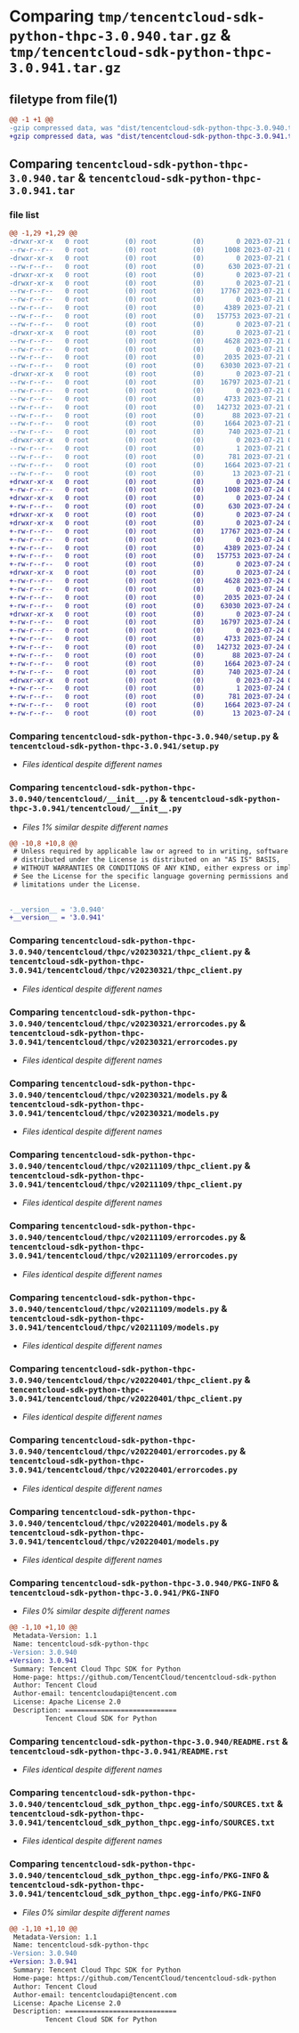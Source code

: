 # Comparing `tmp/tencentcloud-sdk-python-thpc-3.0.940.tar.gz` & `tmp/tencentcloud-sdk-python-thpc-3.0.941.tar.gz`

## filetype from file(1)

```diff
@@ -1 +1 @@
-gzip compressed data, was "dist/tencentcloud-sdk-python-thpc-3.0.940.tar", last modified: Fri Jul 21 00:51:12 2023, max compression
+gzip compressed data, was "dist/tencentcloud-sdk-python-thpc-3.0.941.tar", last modified: Mon Jul 24 00:45:45 2023, max compression
```

## Comparing `tencentcloud-sdk-python-thpc-3.0.940.tar` & `tencentcloud-sdk-python-thpc-3.0.941.tar`

### file list

```diff
@@ -1,29 +1,29 @@
-drwxr-xr-x   0 root         (0) root         (0)        0 2023-07-21 00:51:12.000000 tencentcloud-sdk-python-thpc-3.0.940/
--rw-r--r--   0 root         (0) root         (0)     1008 2023-07-21 00:51:12.000000 tencentcloud-sdk-python-thpc-3.0.940/setup.py
-drwxr-xr-x   0 root         (0) root         (0)        0 2023-07-21 00:51:12.000000 tencentcloud-sdk-python-thpc-3.0.940/tencentcloud/
--rw-r--r--   0 root         (0) root         (0)      630 2023-07-21 00:51:12.000000 tencentcloud-sdk-python-thpc-3.0.940/tencentcloud/__init__.py
-drwxr-xr-x   0 root         (0) root         (0)        0 2023-07-21 00:51:12.000000 tencentcloud-sdk-python-thpc-3.0.940/tencentcloud/thpc/
-drwxr-xr-x   0 root         (0) root         (0)        0 2023-07-21 00:51:12.000000 tencentcloud-sdk-python-thpc-3.0.940/tencentcloud/thpc/v20230321/
--rw-r--r--   0 root         (0) root         (0)    17767 2023-07-21 00:51:12.000000 tencentcloud-sdk-python-thpc-3.0.940/tencentcloud/thpc/v20230321/thpc_client.py
--rw-r--r--   0 root         (0) root         (0)        0 2023-07-21 00:51:12.000000 tencentcloud-sdk-python-thpc-3.0.940/tencentcloud/thpc/v20230321/__init__.py
--rw-r--r--   0 root         (0) root         (0)     4389 2023-07-21 00:51:12.000000 tencentcloud-sdk-python-thpc-3.0.940/tencentcloud/thpc/v20230321/errorcodes.py
--rw-r--r--   0 root         (0) root         (0)   157753 2023-07-21 00:51:12.000000 tencentcloud-sdk-python-thpc-3.0.940/tencentcloud/thpc/v20230321/models.py
--rw-r--r--   0 root         (0) root         (0)        0 2023-07-21 00:51:12.000000 tencentcloud-sdk-python-thpc-3.0.940/tencentcloud/thpc/__init__.py
-drwxr-xr-x   0 root         (0) root         (0)        0 2023-07-21 00:51:12.000000 tencentcloud-sdk-python-thpc-3.0.940/tencentcloud/thpc/v20211109/
--rw-r--r--   0 root         (0) root         (0)     4628 2023-07-21 00:51:12.000000 tencentcloud-sdk-python-thpc-3.0.940/tencentcloud/thpc/v20211109/thpc_client.py
--rw-r--r--   0 root         (0) root         (0)        0 2023-07-21 00:51:12.000000 tencentcloud-sdk-python-thpc-3.0.940/tencentcloud/thpc/v20211109/__init__.py
--rw-r--r--   0 root         (0) root         (0)     2035 2023-07-21 00:51:12.000000 tencentcloud-sdk-python-thpc-3.0.940/tencentcloud/thpc/v20211109/errorcodes.py
--rw-r--r--   0 root         (0) root         (0)    63030 2023-07-21 00:51:12.000000 tencentcloud-sdk-python-thpc-3.0.940/tencentcloud/thpc/v20211109/models.py
-drwxr-xr-x   0 root         (0) root         (0)        0 2023-07-21 00:51:12.000000 tencentcloud-sdk-python-thpc-3.0.940/tencentcloud/thpc/v20220401/
--rw-r--r--   0 root         (0) root         (0)    16797 2023-07-21 00:51:12.000000 tencentcloud-sdk-python-thpc-3.0.940/tencentcloud/thpc/v20220401/thpc_client.py
--rw-r--r--   0 root         (0) root         (0)        0 2023-07-21 00:51:12.000000 tencentcloud-sdk-python-thpc-3.0.940/tencentcloud/thpc/v20220401/__init__.py
--rw-r--r--   0 root         (0) root         (0)     4733 2023-07-21 00:51:12.000000 tencentcloud-sdk-python-thpc-3.0.940/tencentcloud/thpc/v20220401/errorcodes.py
--rw-r--r--   0 root         (0) root         (0)   142732 2023-07-21 00:51:12.000000 tencentcloud-sdk-python-thpc-3.0.940/tencentcloud/thpc/v20220401/models.py
--rw-r--r--   0 root         (0) root         (0)       88 2023-07-21 00:51:12.000000 tencentcloud-sdk-python-thpc-3.0.940/setup.cfg
--rw-r--r--   0 root         (0) root         (0)     1664 2023-07-21 00:51:12.000000 tencentcloud-sdk-python-thpc-3.0.940/PKG-INFO
--rw-r--r--   0 root         (0) root         (0)      740 2023-07-21 00:51:12.000000 tencentcloud-sdk-python-thpc-3.0.940/README.rst
-drwxr-xr-x   0 root         (0) root         (0)        0 2023-07-21 00:51:12.000000 tencentcloud-sdk-python-thpc-3.0.940/tencentcloud_sdk_python_thpc.egg-info/
--rw-r--r--   0 root         (0) root         (0)        1 2023-07-21 00:51:12.000000 tencentcloud-sdk-python-thpc-3.0.940/tencentcloud_sdk_python_thpc.egg-info/dependency_links.txt
--rw-r--r--   0 root         (0) root         (0)      781 2023-07-21 00:51:12.000000 tencentcloud-sdk-python-thpc-3.0.940/tencentcloud_sdk_python_thpc.egg-info/SOURCES.txt
--rw-r--r--   0 root         (0) root         (0)     1664 2023-07-21 00:51:12.000000 tencentcloud-sdk-python-thpc-3.0.940/tencentcloud_sdk_python_thpc.egg-info/PKG-INFO
--rw-r--r--   0 root         (0) root         (0)       13 2023-07-21 00:51:12.000000 tencentcloud-sdk-python-thpc-3.0.940/tencentcloud_sdk_python_thpc.egg-info/top_level.txt
+drwxr-xr-x   0 root         (0) root         (0)        0 2023-07-24 00:45:45.000000 tencentcloud-sdk-python-thpc-3.0.941/
+-rw-r--r--   0 root         (0) root         (0)     1008 2023-07-24 00:45:45.000000 tencentcloud-sdk-python-thpc-3.0.941/setup.py
+drwxr-xr-x   0 root         (0) root         (0)        0 2023-07-24 00:45:45.000000 tencentcloud-sdk-python-thpc-3.0.941/tencentcloud/
+-rw-r--r--   0 root         (0) root         (0)      630 2023-07-24 00:45:45.000000 tencentcloud-sdk-python-thpc-3.0.941/tencentcloud/__init__.py
+drwxr-xr-x   0 root         (0) root         (0)        0 2023-07-24 00:45:45.000000 tencentcloud-sdk-python-thpc-3.0.941/tencentcloud/thpc/
+drwxr-xr-x   0 root         (0) root         (0)        0 2023-07-24 00:45:45.000000 tencentcloud-sdk-python-thpc-3.0.941/tencentcloud/thpc/v20230321/
+-rw-r--r--   0 root         (0) root         (0)    17767 2023-07-24 00:45:45.000000 tencentcloud-sdk-python-thpc-3.0.941/tencentcloud/thpc/v20230321/thpc_client.py
+-rw-r--r--   0 root         (0) root         (0)        0 2023-07-24 00:45:45.000000 tencentcloud-sdk-python-thpc-3.0.941/tencentcloud/thpc/v20230321/__init__.py
+-rw-r--r--   0 root         (0) root         (0)     4389 2023-07-24 00:45:45.000000 tencentcloud-sdk-python-thpc-3.0.941/tencentcloud/thpc/v20230321/errorcodes.py
+-rw-r--r--   0 root         (0) root         (0)   157753 2023-07-24 00:45:45.000000 tencentcloud-sdk-python-thpc-3.0.941/tencentcloud/thpc/v20230321/models.py
+-rw-r--r--   0 root         (0) root         (0)        0 2023-07-24 00:45:45.000000 tencentcloud-sdk-python-thpc-3.0.941/tencentcloud/thpc/__init__.py
+drwxr-xr-x   0 root         (0) root         (0)        0 2023-07-24 00:45:45.000000 tencentcloud-sdk-python-thpc-3.0.941/tencentcloud/thpc/v20211109/
+-rw-r--r--   0 root         (0) root         (0)     4628 2023-07-24 00:45:45.000000 tencentcloud-sdk-python-thpc-3.0.941/tencentcloud/thpc/v20211109/thpc_client.py
+-rw-r--r--   0 root         (0) root         (0)        0 2023-07-24 00:45:45.000000 tencentcloud-sdk-python-thpc-3.0.941/tencentcloud/thpc/v20211109/__init__.py
+-rw-r--r--   0 root         (0) root         (0)     2035 2023-07-24 00:45:45.000000 tencentcloud-sdk-python-thpc-3.0.941/tencentcloud/thpc/v20211109/errorcodes.py
+-rw-r--r--   0 root         (0) root         (0)    63030 2023-07-24 00:45:45.000000 tencentcloud-sdk-python-thpc-3.0.941/tencentcloud/thpc/v20211109/models.py
+drwxr-xr-x   0 root         (0) root         (0)        0 2023-07-24 00:45:45.000000 tencentcloud-sdk-python-thpc-3.0.941/tencentcloud/thpc/v20220401/
+-rw-r--r--   0 root         (0) root         (0)    16797 2023-07-24 00:45:45.000000 tencentcloud-sdk-python-thpc-3.0.941/tencentcloud/thpc/v20220401/thpc_client.py
+-rw-r--r--   0 root         (0) root         (0)        0 2023-07-24 00:45:45.000000 tencentcloud-sdk-python-thpc-3.0.941/tencentcloud/thpc/v20220401/__init__.py
+-rw-r--r--   0 root         (0) root         (0)     4733 2023-07-24 00:45:45.000000 tencentcloud-sdk-python-thpc-3.0.941/tencentcloud/thpc/v20220401/errorcodes.py
+-rw-r--r--   0 root         (0) root         (0)   142732 2023-07-24 00:45:45.000000 tencentcloud-sdk-python-thpc-3.0.941/tencentcloud/thpc/v20220401/models.py
+-rw-r--r--   0 root         (0) root         (0)       88 2023-07-24 00:45:45.000000 tencentcloud-sdk-python-thpc-3.0.941/setup.cfg
+-rw-r--r--   0 root         (0) root         (0)     1664 2023-07-24 00:45:45.000000 tencentcloud-sdk-python-thpc-3.0.941/PKG-INFO
+-rw-r--r--   0 root         (0) root         (0)      740 2023-07-24 00:45:45.000000 tencentcloud-sdk-python-thpc-3.0.941/README.rst
+drwxr-xr-x   0 root         (0) root         (0)        0 2023-07-24 00:45:45.000000 tencentcloud-sdk-python-thpc-3.0.941/tencentcloud_sdk_python_thpc.egg-info/
+-rw-r--r--   0 root         (0) root         (0)        1 2023-07-24 00:45:45.000000 tencentcloud-sdk-python-thpc-3.0.941/tencentcloud_sdk_python_thpc.egg-info/dependency_links.txt
+-rw-r--r--   0 root         (0) root         (0)      781 2023-07-24 00:45:45.000000 tencentcloud-sdk-python-thpc-3.0.941/tencentcloud_sdk_python_thpc.egg-info/SOURCES.txt
+-rw-r--r--   0 root         (0) root         (0)     1664 2023-07-24 00:45:45.000000 tencentcloud-sdk-python-thpc-3.0.941/tencentcloud_sdk_python_thpc.egg-info/PKG-INFO
+-rw-r--r--   0 root         (0) root         (0)       13 2023-07-24 00:45:45.000000 tencentcloud-sdk-python-thpc-3.0.941/tencentcloud_sdk_python_thpc.egg-info/top_level.txt
```

### Comparing `tencentcloud-sdk-python-thpc-3.0.940/setup.py` & `tencentcloud-sdk-python-thpc-3.0.941/setup.py`

 * *Files identical despite different names*

### Comparing `tencentcloud-sdk-python-thpc-3.0.940/tencentcloud/__init__.py` & `tencentcloud-sdk-python-thpc-3.0.941/tencentcloud/__init__.py`

 * *Files 1% similar despite different names*

```diff
@@ -10,8 +10,8 @@
 # Unless required by applicable law or agreed to in writing, software
 # distributed under the License is distributed on an "AS IS" BASIS,
 # WITHOUT WARRANTIES OR CONDITIONS OF ANY KIND, either express or implied.
 # See the License for the specific language governing permissions and
 # limitations under the License.
 
 
-__version__ = '3.0.940'
+__version__ = '3.0.941'
```

### Comparing `tencentcloud-sdk-python-thpc-3.0.940/tencentcloud/thpc/v20230321/thpc_client.py` & `tencentcloud-sdk-python-thpc-3.0.941/tencentcloud/thpc/v20230321/thpc_client.py`

 * *Files identical despite different names*

### Comparing `tencentcloud-sdk-python-thpc-3.0.940/tencentcloud/thpc/v20230321/errorcodes.py` & `tencentcloud-sdk-python-thpc-3.0.941/tencentcloud/thpc/v20230321/errorcodes.py`

 * *Files identical despite different names*

### Comparing `tencentcloud-sdk-python-thpc-3.0.940/tencentcloud/thpc/v20230321/models.py` & `tencentcloud-sdk-python-thpc-3.0.941/tencentcloud/thpc/v20230321/models.py`

 * *Files identical despite different names*

### Comparing `tencentcloud-sdk-python-thpc-3.0.940/tencentcloud/thpc/v20211109/thpc_client.py` & `tencentcloud-sdk-python-thpc-3.0.941/tencentcloud/thpc/v20211109/thpc_client.py`

 * *Files identical despite different names*

### Comparing `tencentcloud-sdk-python-thpc-3.0.940/tencentcloud/thpc/v20211109/errorcodes.py` & `tencentcloud-sdk-python-thpc-3.0.941/tencentcloud/thpc/v20211109/errorcodes.py`

 * *Files identical despite different names*

### Comparing `tencentcloud-sdk-python-thpc-3.0.940/tencentcloud/thpc/v20211109/models.py` & `tencentcloud-sdk-python-thpc-3.0.941/tencentcloud/thpc/v20211109/models.py`

 * *Files identical despite different names*

### Comparing `tencentcloud-sdk-python-thpc-3.0.940/tencentcloud/thpc/v20220401/thpc_client.py` & `tencentcloud-sdk-python-thpc-3.0.941/tencentcloud/thpc/v20220401/thpc_client.py`

 * *Files identical despite different names*

### Comparing `tencentcloud-sdk-python-thpc-3.0.940/tencentcloud/thpc/v20220401/errorcodes.py` & `tencentcloud-sdk-python-thpc-3.0.941/tencentcloud/thpc/v20220401/errorcodes.py`

 * *Files identical despite different names*

### Comparing `tencentcloud-sdk-python-thpc-3.0.940/tencentcloud/thpc/v20220401/models.py` & `tencentcloud-sdk-python-thpc-3.0.941/tencentcloud/thpc/v20220401/models.py`

 * *Files identical despite different names*

### Comparing `tencentcloud-sdk-python-thpc-3.0.940/PKG-INFO` & `tencentcloud-sdk-python-thpc-3.0.941/PKG-INFO`

 * *Files 0% similar despite different names*

```diff
@@ -1,10 +1,10 @@
 Metadata-Version: 1.1
 Name: tencentcloud-sdk-python-thpc
-Version: 3.0.940
+Version: 3.0.941
 Summary: Tencent Cloud Thpc SDK for Python
 Home-page: https://github.com/TencentCloud/tencentcloud-sdk-python
 Author: Tencent Cloud
 Author-email: tencentcloudapi@tencent.com
 License: Apache License 2.0
 Description: ============================
         Tencent Cloud SDK for Python
```

### Comparing `tencentcloud-sdk-python-thpc-3.0.940/README.rst` & `tencentcloud-sdk-python-thpc-3.0.941/README.rst`

 * *Files identical despite different names*

### Comparing `tencentcloud-sdk-python-thpc-3.0.940/tencentcloud_sdk_python_thpc.egg-info/SOURCES.txt` & `tencentcloud-sdk-python-thpc-3.0.941/tencentcloud_sdk_python_thpc.egg-info/SOURCES.txt`

 * *Files identical despite different names*

### Comparing `tencentcloud-sdk-python-thpc-3.0.940/tencentcloud_sdk_python_thpc.egg-info/PKG-INFO` & `tencentcloud-sdk-python-thpc-3.0.941/tencentcloud_sdk_python_thpc.egg-info/PKG-INFO`

 * *Files 0% similar despite different names*

```diff
@@ -1,10 +1,10 @@
 Metadata-Version: 1.1
 Name: tencentcloud-sdk-python-thpc
-Version: 3.0.940
+Version: 3.0.941
 Summary: Tencent Cloud Thpc SDK for Python
 Home-page: https://github.com/TencentCloud/tencentcloud-sdk-python
 Author: Tencent Cloud
 Author-email: tencentcloudapi@tencent.com
 License: Apache License 2.0
 Description: ============================
         Tencent Cloud SDK for Python
```

